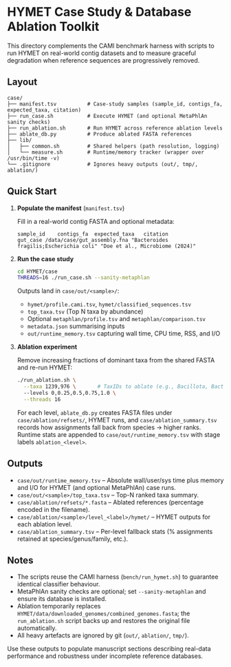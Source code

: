 # HYMET Case Study & Database Ablation Toolkit

This directory complements the CAMI benchmark harness with scripts to run HYMET on real-world contig datasets and to measure graceful degradation when reference sequences are progressively removed.

## Layout

```
case/
├── manifest.tsv          # Case-study samples (sample_id, contigs_fa, expected_taxa, citation)
├── run_case.sh           # Execute HYMET (and optional MetaPhlAn sanity checks)
├── run_ablation.sh       # Run HYMET across reference ablation levels
├── ablate_db.py          # Produce ablated FASTA references
├── lib/
│   ├── common.sh         # Shared helpers (path resolution, logging)
│   └── measure.sh        # Runtime/memory tracker (wrapper over /usr/bin/time -v)
└── .gitignore            # Ignores heavy outputs (out/, tmp/, ablation/)
```

## Quick Start

1. **Populate the manifest** (`manifest.tsv`)

   Fill in a real-world contig FASTA and optional metadata:
   ```tsv
   sample_id	contigs_fa	expected_taxa	citation
   gut_case	/data/case/gut_assembly.fna	"Bacteroides fragilis;Escherichia coli"	"Doe et al., Microbiome (2024)"
   ```

2. **Run the case study**

   ```bash
   cd HYMET/case
   THREADS=16 ./run_case.sh --sanity-metaphlan
   ```

   Outputs land in `case/out/<sample>/`:
   - `hymet/profile.cami.tsv`, `hymet/classified_sequences.tsv`
   - `top_taxa.tsv` (Top N taxa by abundance)
   - Optional `metaphlan/profile.tsv` and `metaphlan/comparison.tsv`
   - `metadata.json` summarising inputs
   - `out/runtime_memory.tsv` capturing wall time, CPU time, RSS, and I/O

3. **Ablation experiment**

   Remove increasing fractions of dominant taxa from the shared FASTA and re-run HYMET:
   ```bash
   ./run_ablation.sh \
     --taxa 1239,976 \       # TaxIDs to ablate (e.g., Bacillota, Bacteroidota)
     --levels 0,0.25,0.5,0.75,1.0 \
     --threads 16
   ```

   For each level, `ablate_db.py` creates FASTA files under `case/ablation/refsets/`, HYMET runs, and `case/ablation_summary.tsv` records how assignments fall back from species → higher ranks. Runtime stats are appended to `case/out/runtime_memory.tsv` with stage labels `ablation_<level>`.

## Outputs

- `case/out/runtime_memory.tsv` – Absolute wall/user/sys time plus memory and I/O for HYMET (and optional MetaPhlAn) case runs.
- `case/out/<sample>/top_taxa.tsv` – Top-N ranked taxa summary.
- `case/ablation/refsets/*.fasta` – Ablated references (percentage encoded in the filename).
- `case/ablation/<sample>/level_<label>/hymet/` – HYMET outputs for each ablation level.
- `case/ablation_summary.tsv` – Per-level fallback stats (% assignments retained at species/genus/family, etc.).

## Notes

- The scripts reuse the CAMI harness (`bench/run_hymet.sh`) to guarantee identical classifier behaviour.
- MetaPhlAn sanity checks are optional; set `--sanity-metaphlan` and ensure its database is installed.
- Ablation temporarily replaces `HYMET/data/downloaded_genomes/combined_genomes.fasta`; the `run_ablation.sh` script backs up and restores the original file automatically.
- All heavy artefacts are ignored by git (`out/`, `ablation/`, `tmp/`).

Use these outputs to populate manuscript sections describing real-data performance and robustness under incomplete reference databases.
